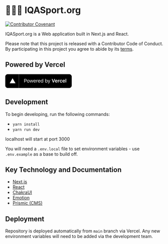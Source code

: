 # 🤾‍♀️🏐 IQASport.org

[![Contributor Covenant](https://img.shields.io/badge/Contributor%20Covenant-v2.0%20adopted-ff69b4.svg)](CODE_OF_CONDUCT.md) 

IQASport.org is a Web application built in Next.js and React.

Please note that this project is released with a Contributor Code of Conduct. By participating in this project you agree to abide by its [terms](CODE_OF_CONDUCT.md).

## Powered by Vercel

<p align="left">
  <a aria-label="Vercel logo" href="https://vercel.com/?utm_source=quidditchuk">
    <img src="public/images/powered-by-vercel.svg" width="212" height="44">
  </a>
</p>

## Development

To begin developing, run the following commands:

- `yarn install`
- `yarn run dev`

localhost will start at port 3000

You will need a `.env.local` file to set environment variables - use `.env.example` as a base to build off.

## Key Technology and Documentation

- [Next.js](https://nextjs.org/docs)
- [React](https://reactjs.org/docs/getting-started.html)
- [ChakraUI](https://chakra-ui.com/docs/getting-started)
- [Emotion](https://emotion.sh/docs/introduction)
- [Prismic (CMS)](https://prismic.io/docs/reactjs/getting-started/getting-started-from-scratch)

## Deployment

Repository is deployed automatically from `main` branch via Vercel. Any new environment variables will need to be added via the development team.

